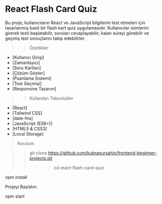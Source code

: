 # React Flash Card Quiz
Bu proje, kullanıcıların React ve JavaScript bilgilerini test etmeleri için tasarlanmış basit bir flash kart quiz uygulamasıdır. 
Kullanıcılar isimlerini girerek testi başlatabilir, soruları cevaplayabilir, kalan süreyi görebilir ve geçmiş test sonuçlarını takip edebilirler.

>> Özellikler

- [Kullanıcı Girişi]
- [Zamanlayıcı]
- [Soru Kartları]
- [Çözüm Göster]
- [Puanlama Sistemi]
- [Test Geçmişi]
- [Responsive Tasarım]

>> Kullanılan Teknolojiler

- [React]
- [Tailwind CSS]
- [date-fns]
- [JavaScript (ES6+)]
- [HTML5 & CSS3]
- [Local Storage]

>  Kurulum

>> git clone https://github.com/kubranursahin/frontend-beginner-projects.git
>> >> cd react-flash-card-quiz


npm install

Projeyi Başlatın:

npm start
